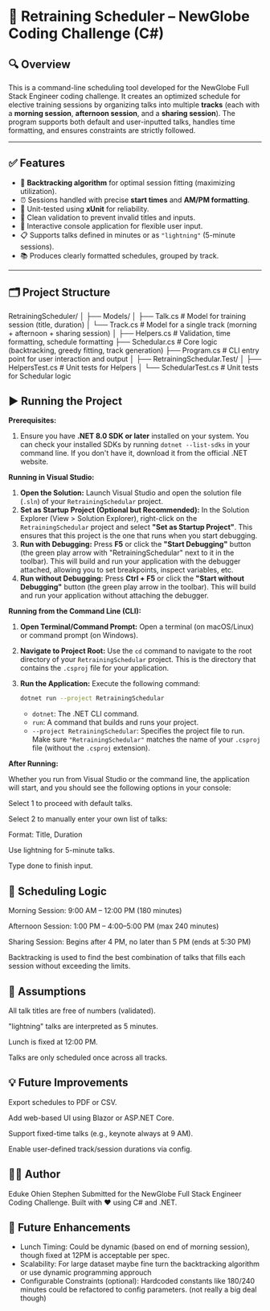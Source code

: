 # 📅 Retraining Scheduler – NewGlobe Coding Challenge (C#)

## 🔍 Overview

This is a command-line scheduling tool developed for the NewGlobe Full Stack Engineer coding challenge. It creates an optimized schedule for elective training sessions by organizing talks into multiple **tracks** (each with a **morning session**, **afternoon session**, and a **sharing session**). The program supports both default and user-inputted talks, handles time formatting, and ensures constraints are strictly followed.

---

## ✅ Features

- 🔁 **Backtracking algorithm** for optimal session fitting (maximizing utilization).
- ⏰ Sessions handled with precise **start times** and **AM/PM formatting**.
- 🧪 Unit-tested using **xUnit** for reliability.
- 🧹 Clean validation to prevent invalid titles and inputs.
- 💬 Interactive console application for flexible user input.
- 📋 Supports talks defined in minutes or as `"lightning"` (5-minute sessions).
- 📚 Produces clearly formatted schedules, grouped by track.

---

## 🗂️ Project Structure

RetrainingScheduler/
│
├── Models/
│   ├── Talk.cs            # Model for training session (title, duration)
│   └── Track.cs           # Model for a single track (morning + afternoon + sharing session)
│
├── Helpers.cs             # Validation, time formatting, schedule formatting
├── Schedular.cs           # Core logic (backtracking, greedy fitting, track generation)
├── Program.cs             # CLI entry point for user interaction and output
│
├── RetrainingSchedular.Test/
│   ├── HelpersTest.cs     # Unit tests for Helpers
│   └── SchedularTest.cs   # Unit tests for Schedular logic


## ▶️ Running the Project

**Prerequisites:**

1.  Ensure you have **.NET 8.0 SDK or later** installed on your system. You can check your installed SDKs by running `dotnet --list-sdks` in your command line. If you don't have it, download it from the official .NET website.

**Running in Visual Studio:**

1.  **Open the Solution:** Launch Visual Studio and open the solution file (`.sln`) of your `RetrainingSchedular` project.
2.  **Set as Startup Project (Optional but Recommended):** In the Solution Explorer (View > Solution Explorer), right-click on the `RetrainingSchedular` project and select **"Set as Startup Project"**. This ensures that this project is the one that runs when you start debugging.
3.  **Run with Debugging:** Press **F5** or click the **"Start Debugging"** button (the green play arrow with "RetrainingSchedular" next to it in the toolbar). This will build and run your application with the debugger attached, allowing you to set breakpoints, inspect variables, etc.
4.  **Run without Debugging:** Press **Ctrl + F5** or click the **"Start without Debugging"** button (the green play arrow in the toolbar). This will build and run your application without attaching the debugger.

**Running from the Command Line (CLI):**

1.  **Open Terminal/Command Prompt:** Open a terminal (on macOS/Linux) or command prompt (on Windows).
2.  **Navigate to Project Root:** Use the `cd` command to navigate to the root directory of your `RetrainingSchedular` project. This is the directory that contains the `.csproj` file for your application.
3.  **Run the Application:** Execute the following command:

    ```bash
    dotnet run --project RetrainingSchedular
    ```

    * `dotnet`: The .NET CLI command.
    * `run`: A command that builds and runs your project.
    * `--project RetrainingSchedular`: Specifies the project file to run. Make sure `"RetrainingSchedular"` matches the name of your `.csproj` file (without the `.csproj` extension).

**After Running:**

Whether you run from Visual Studio or the command line, the application will start, and you should see the following options in your console:


Select 1 to proceed with default talks.

Select 2 to manually enter your own list of talks:

Format: Title, Duration

Use lightning for 5-minute talks.

Type done to finish input.


## 🧠 Scheduling Logic
Morning Session: 9:00 AM – 12:00 PM (180 minutes)

Afternoon Session: 1:00 PM – 4:00–5:00 PM (max 240 minutes)

Sharing Session: Begins after 4 PM, no later than 5 PM (ends at 5:30 PM)

Backtracking is used to find the best combination of talks that fills each session without exceeding the limits.

## 📝 Assumptions
All talk titles are free of numbers (validated).

"lightning" talks are interpreted as 5 minutes.

Lunch is fixed at 12:00 PM.

Talks are only scheduled once across all tracks.

## 💡 Future Improvements
Export schedules to PDF or CSV.

Add web-based UI using Blazor or ASP.NET Core.

Support fixed-time talks (e.g., keynote always at 9 AM).

Enable user-defined track/session durations via config.

## 👨‍💻 Author
Eduke Ohien Stephen
Submitted for the NewGlobe Full Stack Engineer Coding Challenge.
Built with ❤️ using C# and .NET.


## 📌 Future Enhancements
- Lunch Timing: Could be dynamic (based on end of morning session), though fixed at 12PM is acceptable per spec.
- Scalability: For large dataset maybe fine turn the backtracking algorithm or use dynamic programming approuch
- Configurable Constraints (optional): Hardcoded constants like 180/240 minutes could be refactored to config parameters. (not really a big deal though)